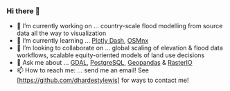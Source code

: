 ### Hi there 👋

<!--
**dhardestylewis/dhardestylewis** is a ✨ _special_ ✨ repository because its `README.md` (this file) appears on your GitHub profile.

Here are some ideas to get you started:

- 🔭 I’m currently working on ...
- 🌱 I’m currently learning ...
- 👯 I’m looking to collaborate on ...
- 🤔 I’m looking for help with ...
- 💬 Ask me about ...
- 📫 How to reach me: ...
- 😄 Pronouns: ...
- ⚡ Fun fact: ...

I design and implement intelligent decision support systems to support computational science, disaster mitigation and response, and resiliency research projects.
-->

- 🔭 I’m currently working on ... country-scale flood modelling from source data all the way to visualization
- 🌱 I’m currently learning ... [Plotly Dash](https://github.com/plotly/dash), [OSMnx](https://github.com/gboeing/osmnx)
- 👯 I’m looking to collaborate on ...  global scaling of elevation & flood data workflows, scalable equity-oriented models of land use decisions
- 💬 Ask me about ... [GDAL](https://github.com/OSGeo/gdal), [PostgreSQL](https://github.com/postgres/postgres), [Geopandas](https://github.com/geopandas/geopandas) & [RasterIO](https://github.com/mapbox/rasterio)
- 📫 How to reach me: ... send me an email! See [https://github.com/dhardestylewis] for ways to contact me!
